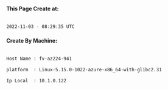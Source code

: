 
   
#### This Page Create at:

```bash

2022-11-03 - 08:29:35 UTC

```

#### Create By Machine:

```bash

Host Name : fv-az224-941

platform  : Linux-5.15.0-1022-azure-x86_64-with-glibc2.31

Ip Local  : 10.1.0.122

```

